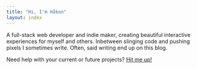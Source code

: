 ```yaml
---
title: "Hi, I'm Håkon"
layout: index
---
```


A full-stack web developer and indie maker, creating beautiful interactive
experiences for myself and others. Inbetween slinging code and pushing pixels
I sometimes write. Often, said writing end up on this blog.

Need help with your current or future projects? [Hit me up!](mailto:hi@pragmati.no)
